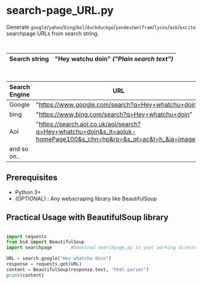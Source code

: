 # search-page_URL.py
Generate `google`/`yahoo`/`bing`/`Aol`/`duckduckgo`/`yandex`/`wolfram`/`lycos`/`ask`/`excite` searchpage URLs from search string.

            ‎

| Search string | "Hey watchu doin" *("Plain search text")* |
| ------------- | ------------- |

            ‎

| Search Engine  | URL |
| ------------- | ------------- |
| Google  | "https://www.google.com/search?q=Hey+whatchu+doin"  |
| bing  | "https://www.bing.com/search?q=Hey+whatchu+doin" |
| Aol  | "https://search.aol.co.uk/aol/search?q=Hey+whatchu+doin&s_it=aoluk-homePage100&s_chn=hp&rp=&s_qt=ac&t=h_&ia=images"  |
| and so on..| |

##  Prerequisites

- Python 3+
- *(OPTIONAL)* : Any webscraping library like BeautifulSoup 

##  Practical Usage with BeautifulSoup library

```Python

import requests
from bs4 import BeautifulSoup
import searchpage       #Download searchpage.py to your working directory

URL = search.google("Hey whatchu doin")
response = requests.get(URL)
content = BeautifulSoup(response.text, "html.parser")
print(content)

```
